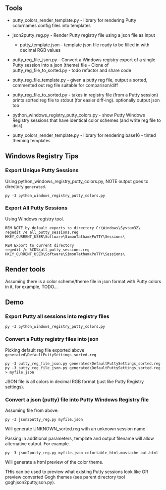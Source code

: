 
## Tools

  * putty_colors_render_template.py - library for rendering Putty colornames config files into templates
  * json2putty_reg.py - Render Putty registry file using a json file as input
      * putty_template.json - template json file ready to be filled in with decimal RGB values
  * putty_reg_file_json.py - Convert a Windows registry export of a single Putty session into a json (theme) file - Clone of putty_reg_file_to_sorted.py - todo refactor and share code
  * putty_reg_file_template.py - given a putty reg file, output a sorted, commented out reg file suitable for comparison/diff
  * putty_reg_file_to_sorted.py - takes in registry file (from a Putty session) prints sorted reg file to stdout (for easier diff-ing). optionally output json too
  * python_windows_registry_putty_colors.py - show Putty Windows Registry sessions that have identical color schemes (and write reg file to disk)

  * putty_colors_render_template.py - library for rendering base16 - tinted theming templates

## Windows Registry Tips

### Export Unique Putty Sessions


Using python_windows_registry_putty_colors.py, NOTE output goes to directory `generated`.

    py -3 python_windows_registry_putty_colors.py


### Export All Putty Sessions

Using Windows registry tool.

    REM NOTE by default exports to directory C:\Windows\System32\
    regedit /e all_putty_sessions.reg HKEY_CURRENT_USER\Software\SimonTatham\PuTTY\Sessions\

    REM Export to current directory
    regedit /e %CD%\all_putty_sessions.reg HKEY_CURRENT_USER\Software\SimonTatham\PuTTY\Sessions\

## Render tools

Assuming there is a color scheme/theme file in json format with Putty colors in it, for example, TODO...


## Demo

### Export Putty all sessions into registry files

    py -3 python_windows_registry_putty_colors.py

### Convert a Putty registry files into json

Picking default reg file exported above `generated\DefaultPuttySettings_sorted.reg`

    py -3 putty_reg_file_json.py generated\DefaultPuttySettings_sorted.reg
    py -3 putty_reg_file_json.py generated\DefaultPuttySettings_sorted.reg > myfile.json

JSON file is all colors in decimal RGB format (just like Putty Registry settings).

### Convert a json (putty) file into Putty Windows Registry file

Assuming file from above:

    py -3 json2putty_reg.py myfile.json

Will generate UNKNOWN_sorted.reg with an unknown session name.

Passing in additional parameters, template and output filename will allow alternative output.
For example.

    py -3 json2putty_reg.py myfile.json colortable_html.mustache out.html

Will generate a html preview of the color theme.

THis can be used to preview what existing Putty sessions look like OR preview converted Gogh themes (see parent directory tool goghjson2puttyjson.py).

